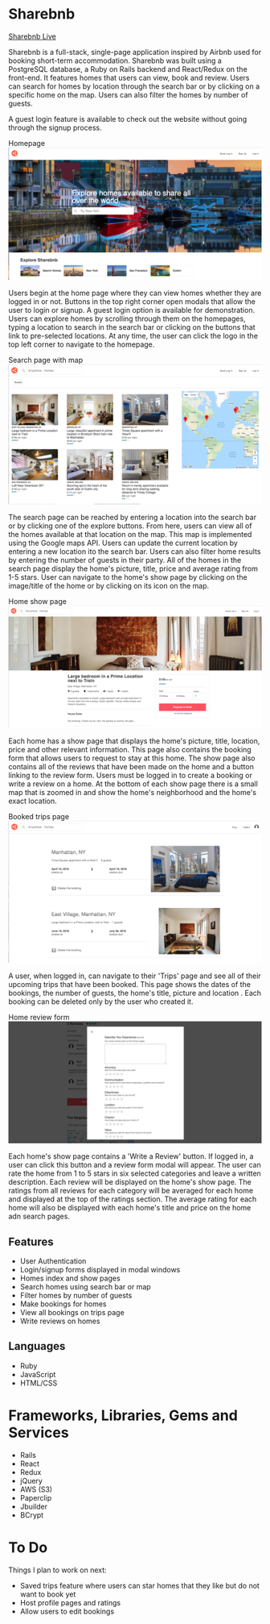# Sharebnb

[Sharebnb Live](http://sharebnbbb.herokuapp.com/#/)

Sharebnb is a full-stack, single-page application inspired by Airbnb used for booking short-term accommodation.  Sharebnb was built using a PostgreSQL database, a Ruby on Rails backend and React/Redux on the front-end. It features homes that users can view, book and review.  Users can search for homes by location through the search bar or by clicking on a specific home on the map.  Users can also filter the homes by number of guests.  

A guest login feature is available to check out the website without going through the signup process.

Homepage
![Sharebnb homepage](app/assets/images/screenshots/homepage.png)

Users begin at the home page where they can view homes whether they are logged in or not.  Buttons in the top right corner open modals that allow the user to login or signup.  A guest login option is available for demonstration.  Users can explore homes by scrolling through them on the homepages, typing a location to search in the search bar or clicking on the buttons that link to pre-selected locations.  At any time, the user can click the logo in the top left corner to navigate to the homepage.

Search page with map
![Sharebnb map page](app/assets/images/screenshots/map_page.png)

The search page can be reached by entering a location into the search bar or by clicking one of the explore buttons.  From here, users can view all of the homes available at that location on the map.  This map is implemented using the Google maps API.  Users can update the current location by entering a new location ito the search bar.  Users can also filter home results by entering the number of guests in their party.  All of the homes in the search page display the home's picture, title, price and average rating from 1-5 stars. User can navigate to the home's show page by clicking on the image/title of the home or by clicking on its icon on the map.

Home show page
![Sharebnb review from](app/assets/images/screenshots/home_show.png)

Each home has a show page that displays the home's picture, title, location, price and other relevant information.  This page also contains the booking form that allows users to request to stay at this home.  The show page also contains all of the reviews that have been made on the home and a button linking to the review form. Users must be logged in to create a booking or write a review on a home. At the bottom of each show page there is a small map that is zoomed in and show the home's neighborhood and the home's exact location.

Booked trips page
![Sharebnb trips page](app/assets/images/screenshots/trip_page.png)

A user, when logged in, can navigate to their 'Trips' page and see all of their upcoming trips that have been booked.  This page shows the dates of the bookings, the number of guests, the home's title, picture and location . Each booking can be deleted only by the user who created it.

Home review form
![Sharebnb review from](app/assets/images/screenshots/review_form.png)

Each home's show page contains a 'Write a Review' button.  If logged in, a user can click this button and a review form modal will appear.  The user can rate the home from 1 to 5 stars in six selected categories and leave a written description.  Each review will be displayed on the home's show page. The ratings from all reviews for each category will be averaged for each home and displayed at the top of the ratings section.  The average rating for each home will also be displayed with each home's title and price on the home adn search pages.

## Features

* User Authentication
* Login/signup forms displayed in modal windows
* Homes index and show pages
* Search homes using search bar or map
* Filter homes by number of guests
* Make bookings for homes
* View all bookings on trips page
* Write reviews on homes

## Languages

* Ruby
* JavaScript
* HTML/CSS

# Frameworks, Libraries, Gems and Services

* Rails
* React
* Redux
* jQuery
* AWS (S3)
* Paperclip
* Jbuilder
* BCrypt

# To Do

Things I plan to work on next:

* Saved trips feature where users can star homes that they like but do not want to book yet
* Host profile pages and ratings
* Allow users to edit bookings
